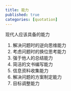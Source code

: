 ```yaml
---
title: 能力
published: true
categories: [quotation]
---
```


现代人应该具备的能力  
1. 解决问题时的逆向思维能力
2. 考虑问题时的换位思考能力
3. 强于他人的总结能力
4. 简洁的文书编写能力
5. 信息资料收集能力
6. 解决问题的方案制定能力
7. 目标调整能力